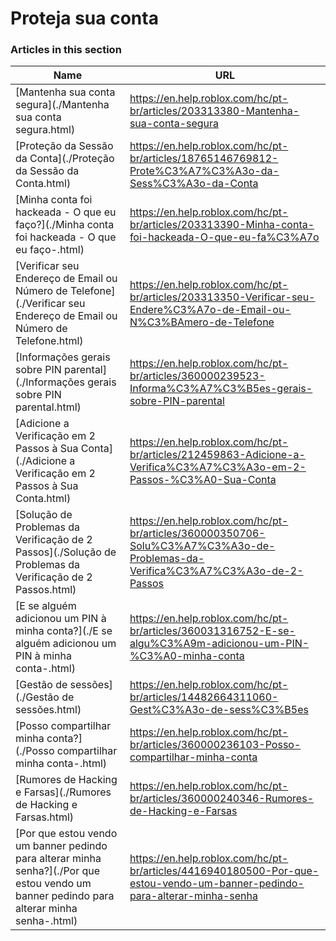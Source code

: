 # Proteja sua conta  
### Articles in this section
Name|URL
-|-
[Mantenha sua conta segura](./Mantenha sua conta segura.html) |https://en.help.roblox.com/hc/pt-br/articles/203313380-Mantenha-sua-conta-segura
[Proteção da Sessão da Conta](./Proteção da Sessão da Conta.html) |https://en.help.roblox.com/hc/pt-br/articles/18765146769812-Prote%C3%A7%C3%A3o-da-Sess%C3%A3o-da-Conta
[Minha conta foi hackeada - O que eu faço?](./Minha conta foi hackeada - O que eu faço-.html) |https://en.help.roblox.com/hc/pt-br/articles/203313390-Minha-conta-foi-hackeada-O-que-eu-fa%C3%A7o
[Verificar seu Endereço de Email ou Número de Telefone](./Verificar seu Endereço de Email ou Número de Telefone.html) |https://en.help.roblox.com/hc/pt-br/articles/203313350-Verificar-seu-Endere%C3%A7o-de-Email-ou-N%C3%BAmero-de-Telefone
[Informações gerais sobre PIN parental](./Informações gerais sobre PIN parental.html) |https://en.help.roblox.com/hc/pt-br/articles/360000239523-Informa%C3%A7%C3%B5es-gerais-sobre-PIN-parental
[Adicione a Verificação em 2 Passos à Sua Conta](./Adicione a Verificação em 2 Passos à Sua Conta.html) |https://en.help.roblox.com/hc/pt-br/articles/212459863-Adicione-a-Verifica%C3%A7%C3%A3o-em-2-Passos-%C3%A0-Sua-Conta
[Solução de Problemas da Verificação de 2 Passos](./Solução de Problemas da Verificação de 2 Passos.html) |https://en.help.roblox.com/hc/pt-br/articles/360000350706-Solu%C3%A7%C3%A3o-de-Problemas-da-Verifica%C3%A7%C3%A3o-de-2-Passos
[E se alguém adicionou um PIN à minha conta?](./E se alguém adicionou um PIN à minha conta-.html) |https://en.help.roblox.com/hc/pt-br/articles/360031316752-E-se-algu%C3%A9m-adicionou-um-PIN-%C3%A0-minha-conta
[Gestão de sessões](./Gestão de sessões.html) |https://en.help.roblox.com/hc/pt-br/articles/14482664311060-Gest%C3%A3o-de-sess%C3%B5es
[Posso compartilhar minha conta?](./Posso compartilhar minha conta-.html) |https://en.help.roblox.com/hc/pt-br/articles/360000236103-Posso-compartilhar-minha-conta
[Rumores de Hacking e Farsas](./Rumores de Hacking e Farsas.html) |https://en.help.roblox.com/hc/pt-br/articles/360000240346-Rumores-de-Hacking-e-Farsas
[Por que estou vendo um banner pedindo para alterar minha senha?](./Por que estou vendo um banner pedindo para alterar minha senha-.html) |https://en.help.roblox.com/hc/pt-br/articles/4416940180500-Por-que-estou-vendo-um-banner-pedindo-para-alterar-minha-senha